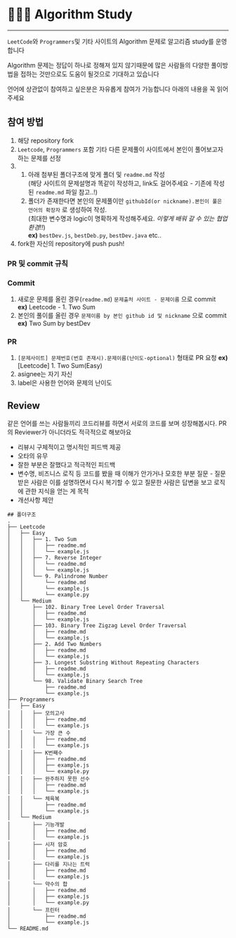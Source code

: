 # 👨🏻‍💻 Algorithm Study

---

`LeetCode`와 `Programmers`및 기타 사이트의 Algorithm 문제로 알고리즘 study를 운영합니다

Algorithm 문제는 정답이 하나로 정해져 있지 않기때문에 많은 사람들의 다양한 풀이방법을 접하는 것만으로도 도움이 될것으로 기대하고 있습니다

언어에 상관없이 참여하고 싶은분은 자유롭게 참여가 가능합니다
아래의 내용을 꼭 읽어주세요

## 참여 방법

1. 해당 repository fork
2. `Leetcode`, `Programmers` 포함 기타 다른 문제풀이 사이트에서 본인이 풀어보고자 하는 문제를 선정
3.
    1. 아래 첨부된 폴더구조에 맞게 폴더 및 `readme.md` 작성 <br>(해당 사이트의 문제설명과 똑같이 작성하고, link도 걸어주세요 - 기존에 작성된 `readme.md` 파일 참고..!)
    2. 폴더가 존재한다면 본인의 문제풀이만 `githubId(or nickname).본인이 풀은 언어의 확장자` 로 생성하여 작성.<br>(최대한 변수명과 logic이 명확하게 작성해주세요. *이렇게 배워 갈 수 있는 협업 환경!!*) <br>
    **ex)** `bestDev.js`, `bestDeb.py`, `bestDev.java` etc..
4. fork한 자신의 repository에 push push!

### PR 및 commit 규칙

### Commit

1. 새로운 문제를 올린 경우(`readme.md`) `문제출처 사이트 - 문제이름` 으로 commit <br> **ex)** Leetcode - 1. Two Sum
2. 본인의 풀이를 올린 경우 `문제이름 by 본인 github id 및 nickname` 으로 commit <br> **ex)** Two Sum by bestDev

### PR

1. `[문제사이트] 문제번호(번호 존재시).문제이름(난이도-optional)` 형태로 PR 요청
**ex)** [Leetcode] 1. Two Sum(Easy)
2. asignee는 자기 자신
3. label은 사용한 언어와 문제의 난이도

## Review
같은 언어를 쓰는 사람들끼리 코드리뷰를 하면서 서로의 코드를 보며 성장해봅시다.
PR의 Reviewer가 아니더라도 적극적으로 해보아요

- 리뷰시 구체적이고 명시적인 피드백 제공
- 오타의 유무
- 잘한 부분은 잘했다고 적극적인 피드백
- 변수명, 비즈니스 로직 등 코드를 봤을 때 이해가 안가거나 모호한 부분 질문 - 질문받은 사람은 이를 설명하면서 다시 복기할 수 있고 질문한 사람은 답변을 보고 로직에 관한 지식을 얻는 게 목적
- 개선사항 제안
```
## 폴더구조
.
├── Leetcode
│   ├── Easy
│   │   ├── 1. Two Sum
│   │   │   ├── readme.md
│   │   │   └── example.js
│   │   ├── 7. Reverse Integer
│   │   │   └── readme.md
│   │   │   └── example.js
│   │   └── 9. Palindrome Number
│   │       └── readme.md
│   │       └── example.js
│   │       └── example.py
│   └── Medium
│       ├── 102. Binary Tree Level Order Traversal
│       │   ├── readme.md
│       │   └── example.js
│       ├── 103. Binary Tree Zigzag Level Order Traversal
│       │   ├── readme.md
│       │   └── example.js
│       ├── 2. Add Two Numbers
│       │   ├── readme.md
│       │   └── example.js
│       ├── 3. Longest Substring Without Repeating Characters
│       │   ├── readme.md
│       │   └── example.js
│       └── 98. Validate Binary Search Tree
│           ├── readme.md
│           └── example.js
├── Programmers
│   ├── Easy
│   │   ├── 모의고사
│   │   │   ├── readme.md
│   │   │   └── example.js
│   │   └── 가장 큰 수
│   │   │   ├── readme.md
│   │   │   └── example.js
│   │   ├── K번째수
│   │   │   ├── readme.md
│   │   │   ├── example.js
│   │   │   └── example.py
│   │   ├── 완주하지 못한 선수
│   │   │   ├── readme.md
│   │   │   └── example.js
│   │   └── 체육복
│   │       ├── readme.md
│   │       └── example.js
│   └── Medium
│       ├── 기능개발
│       │   ├── readme.md
│       │   └── example.js
│       ├── 시저 암호
│       │   ├── readme.md
│       │   └── example.js
│       ├── 다리를 지나는 트럭
│       │   ├── readme.md
│       │   └── example.js
│       └── 약수의 합
│       │   ├── readme.md
│       │   ├── example.js
│       │   └── example.py
│       └── 프린터
│           ├── readme.md
│           └── example.js
└── README.md

```
